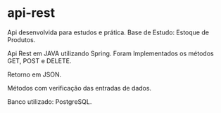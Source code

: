 # api-rest

<p>Api desenvolvida para estudos e prática. Base de Estudo:  Estoque de Produtos.</p>

<p>Api Rest em JAVA utilizando Spring. Foram Implementados os métodos GET, POST e DELETE. </p>

<p>Retorno em JSON. </p>  

<p>Métodos com verificação das entradas de dados. </p>

<p>Banco utilizado: PostgreSQL. </p>
